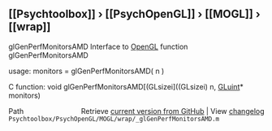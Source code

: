## [[Psychtoolbox]] &#8250; [[PsychOpenGL]] &#8250; [[MOGL]] &#8250; [[wrap]]

glGenPerfMonitorsAMD  Interface to [OpenGL](OpenGL) function glGenPerfMonitorsAMD  
  
usage:  monitors = glGenPerfMonitorsAMD( n )  
  
C function:  void glGenPerfMonitorsAMD[(GLsizei]((GLsizei) n, [GLuint](GLuint)\* monitors)  




<div class="code_header" style="text-align:right;">
  <span style="float:left;">Path&nbsp;&nbsp;</span> <span class="counter">Retrieve <a href=
  "https://raw.github.com/Psychtoolbox-3/Psychtoolbox-3/beta/Psychtoolbox/PsychOpenGL/MOGL/wrap/_glGenPerfMonitorsAMD.m">current version from GitHub</a> | View <a href=
  "https://github.com/Psychtoolbox-3/Psychtoolbox-3/commits/beta/Psychtoolbox/PsychOpenGL/MOGL/wrap/_glGenPerfMonitorsAMD.m">changelog</a></span>
</div>
<div class="code">
  <code>Psychtoolbox/PsychOpenGL/MOGL/wrap/_glGenPerfMonitorsAMD.m</code>
</div>

